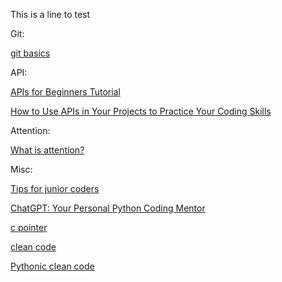 
This is a line to test

Git:

[git basics](https://m.hanbit.co.kr/channel/category/category_view.html?cms_code=CMS7070529154&cate_cd&utm_source=fb&utm_medium=display&utm_campaign=B4797999461_CMS7070529154_23.05.17&fbclid=IwAR3jEgbqJRNj4evhS78KLLyJnHqxjHjIoxtynL9LN57rHHUPL91UhAdivzE_aem_Adjev_geNi2jQW9e5fjv9kE4r_Pcf_Cqf8zbJN3PxhnkJk5NtS8MR3gkp6UmZvE9KZhicBycFqMSoepobByRPw9m)

API:

[APIs for Beginners Tutorial](https://www.freecodecamp.org/news/apis-for-beginners/)

[How to Use APIs in Your Projects to Practice Your Coding Skills](https://www.freecodecamp.org/news/use-apis-to-practice-coding-skills/)


Attention:

[What is attention?](https://machinelearningmastery.com/what-is-attention/?fbclid=IwAR0sjpFDK5p4-2RC91ultZfIYXRDQM33c8r8D3wEvCB6ZVyfIZme1zjf2gA)



Misc:

[Tips for junior coders](https://f-lab.kr/blog/developer-tech-article-zip?fbclid=IwAR12MtdOrfWH0-j6HRpQCwF75Sncm8YV7wKTABmiF2vfq0mUrpPeJqCLCvM_aem_AdEAPjnDpTkWWc1vYT1lUFCvZR_k3eRCPVK-vudjfa4j_J95EyuNGfcEPHCduOD9UOg358JNBks-X1CMPDQgXgAX)

[ChatGPT: Your Personal Python Coding Mentor](https://realpython.com/chatgpt-coding-mentor-python/?fbclid=IwAR1ftbw0-24bqiiiLqkenDxrzNKVhZGpfy2KSctssaqKLhvgrxmTNRJnCfU)

[c pointer](https://www.freecodecamp.org/news/finally-understand-pointers-in-c/?fbclid=IwAR0FhVVTR_sjzfxXQCGPyqWZvpvFYWxxSIS34DALmqMzb7pQ7m0BqOi7dHU)

[clean code](https://www.freecodecamp.org/news/how-to-write-clean-code/?fbclid=IwAR0EF3rxX2fMqOyI0rqwDMkPN5nQyWn5zuUG43IOI_dyOAtycEgL4Mu2yrY)

[Pythonic clean code](https://dailyheumsi.tistory.com/221)
